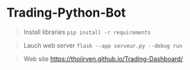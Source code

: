 # Trading-Python-Bot

> Install libraries 
`pip install -r requirements`

> Lauch web server
`flask --app serveur.py --debug run`

> Web site
> https://thoiirven.github.io/Trading-Dashboard/
